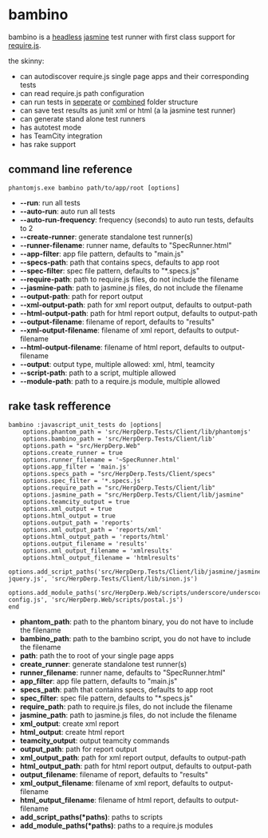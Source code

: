 # bambino

bambino is a [headless](http://phantomjs.org) [jasmine](https://github.com/pivotal/jasmine) test runner with first class support for [require.js](http://github.com/jrburke/requirejs).

the skinny:

* can autodiscover require.js single page apps and their corresponding tests
* can read require.js path configuration
* can run tests in [seperate](tree/master/example/seperate) or [combined](tree/master/example/combined) folder structure
* can save test results as junit xml or html (a la jasmine test runner)
* can generate stand alone test runners
* has autotest mode
* has TeamCity integration
* has rake support

## command line reference

    phantomjs.exe bambino path/to/app/root [options]
    
* **--run**: run all tests
* **--auto-run**: auto run all tests
* **--auto-run-frequency**: frequency (seconds) to auto run tests, defaults to 2
* **--create-runner**: generate standalone test runner(s)
* **--runner-filename**: runner name, defaults to "SpecRunner.html"
* **--app-filter**: app file pattern, defaults to "main.js"
* **--specs-path**: path that contains specs, defaults to app root
* **--spec-filter**: spec file pattern, defaults to "*.specs.js"
* **--require-path**: path to require.js files, do not include the filename
* **--jasmine-path**: path to jasmine.js files, do not include the filename
* **--output-path**: path for report output
* **--xml-output-path**: path for xml report output, defaults to output-path
* **--html-output-path**: path for html report output, defaults to output-path
* **--output-filename**: filename of report, defaults to "results"
* **--xml-output-filename**: filename of xml report, defaults to output-filename
* **--html-output-filename**: filename of html report, defaults to output-filename
* **--output**: output type, multiple allowed: xml, html, teamcity
* **--script-path**: path to a script, multiple allowed
* **--module-path**: path to a require.js module, multiple allowed

## rake task refference

    bambino :javascript_unit_tests do |options|
        options.phantom_path = 'src/HerpDerp.Tests/Client/lib/phantomjs'
        options.bambino_path = 'src/HerpDerp.Tests/Client/lib'
        options.path = "src/HerpDerp.Web"
        options.create_runner = true
        options.runner_filename = '~SpecRunner.html'
        options.app_filter = 'main.js'
        options.specs_path = "src/HerpDerp.Tests/Client/specs"
        options.spec_filter = '*.specs.js'
        options.require_path = "src/HerpDerp.Tests/Client/lib"
        options.jasmine_path = "src/HerpDerp.Tests/Client/lib/jasmine"
        options.teamcity_output = true
        options.xml_output = true
        options.html_output = true
        options.output_path = 'reports'
        options.xml_output_path = 'reports/xml'
        options.html_output_path = 'reports/html'
        options.output_filename = 'results'
        options.xml_output_filename = 'xmlresults'
        options.html_output_filename = 'htmlresults'
        options.add_script_paths('src/HerpDerp.Tests/Client/lib/jasmine/jasmine-jquery.js', 'src/HerpDerp.Tests/Client/lib/sinon.js')
        options.add_module_paths('src/HerpDerp.Web/scripts/underscore/underscore-config.js', 'src/HerpDerp.Web/scripts/postal.js')
    end

* **phantom_path**: path to the phantom binary, you do not have to include the filename
* **bambino_path**: path to the bambino script, you do not have to include the filename
* **path**: path the to root of your single page apps
* **create_runner**: generate standalone test runner(s)
* **runner_filename**: runner name, defaults to "SpecRunner.html"
* **app_filter**: app file pattern, defaults to "main.js"
* **specs_path**: path that contains specs, defaults to app root
* **spec_filter**: spec file pattern, defaults to "*.specs.js"
* **require_path**: path to require.js files, do not include the filename
* **jasmine_path**: path to jasmine.js files, do not include the filename
* **xml_output**: create xml report
* **html_output**: create html report
* **teamcity_output**: output teamcity commands
* **output_path**: path for report output
* **xml_output_path**: path for xml report output, defaults to output-path
* **html_output_path**: path for html report output, defaults to output-path
* **output_filename**: filename of report, defaults to "results"
* **xml_output_filename**: filename of xml report, defaults to output-filename
* **html_output_filename**: filename of html report, defaults to output-filename
* **add_script_paths(*paths)**: paths to scripts
* **add_module_paths(*paths)**: paths to a require.js modules



